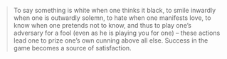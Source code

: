 > To say something is white when one thinks it black, to smile inwardly when one is outwardly solemn, to hate when one manifests love, to know when one pretends not to know, and thus to play one’s adversary for a fool (even as he is playing you for one) – these actions lead one to prize one’s own cunning above all else. Success in the game becomes a source of satisfaction.
